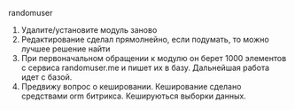 randomuser
1. Удалите/установите модуль заново
2. Редактирование сделал прямолнейно, если подумать, то можно лучшее решение найти
3. При первоначальном обращении к модулю он берет 1000 элементов с сервиса randomuser.me и пишет их в базу. Дальнейшая работа идет с базой.
4. Предвижу вопрос о кешировании. Кеширование сделано средствами orm битрикса. Кешируються выборки данных.
